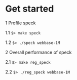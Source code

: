 # Get started
1 Profile speck

1.1 ``` $> make speck ```

1.2 ``` $> ./speck webbase-1M ```

2 Overall performance of speck

2.1 ``` $> make reg_speck ```

2.2 ``` $> ./reg_speck webbase-1M ```

